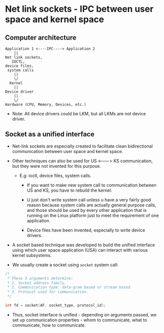 # Net link sockets - IPC between user space and kernel space

## Computer architecture

    Application 1 <----IPC----> Application 2
        ||
    Net link sockets,
       IOCTL,
    device files,
     system calls
        ||
        \/
      Kernel
        ||
    Device driver
        ||
        \/
    Hardware (CPU, Memory, Devices, etc.)

- Note: All device drivers could be LKM, but all LKMs are not device driver.

## Socket as a unified interface

- Net-link sockets are especially created to facilitate clean bidirectional communication between user space and kernel space.

- Other techniques can also be used for US <---> KS communication, but they were not invented for this purpose.
  - E.g: ioctl, device files, system calls.
    - If you want to make new system call to communication between US and KS, you have to rebuild the kernel.
    - U just don't write system call unless u have a very fairly good reason because system calls are actually general purpose calls, and those should be used by every other application that is running on the Linux platform just to meet the requirement of one application.

    - Device files have been invented, especially to write device drivers.

- A socket based technique was developed to build the unified interface using which user space application (USA) can interact with various kernel subsystems.

- We usually create a socket using `socket` system call:

```C
/*
 * These 3 arguments determine:
 * 1. Socket address family.
 * 2. Communication type: data-gram based or stream based.
 * 3. Protocol used for communication.
 */

int fd = socket(AF, socket_type, protocol_id);
```

- Thus, socket interface is unified - depending on arguments passed, we set up communication properties - whom to communicate, what to communicate, how to communicate.
